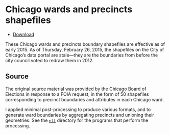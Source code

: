 Chicago wards and precincts shapefiles
======================================

* [Download](https://paulsmith.github.io/chicago_wards_and_precincts/)

These Chicago wards and precincts boundary shapefiles are effective as of early
2015. As of Thursday, February 26, 2015, the shapefiles on the City of Chicago’s
data portal are stale—they are the boundaries from before the city council
voted to redraw them in 2012.

Source
------

The original source material was provided by the Chicago Board of
Elections in response to a FOIA request, in the form of 50 shapefiles
corresponding to precinct boundaries and attributes in each Chicago ward.

I applied minimal post-processing to produce various formats, and to generate
ward boundaries by aggregating precincts and unioning their geometries. See the
[`etl`](https://github.com/paulsmith/chicago_wards_and_precincts/tree/master/etl)
directory for the programs that perform the processing.
